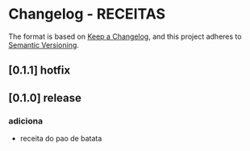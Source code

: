 # Changelog - RECEITAS

The format is based on [Keep a Changelog](https://keepachangelog.com/en/1.0.0/),
and this project adheres to [Semantic Versioning](https://semver.org/spec/v2.0.0.html).

## [0.1.1] hotfix

## [0.1.0] release
### adiciona 
- receita do pao de batata

